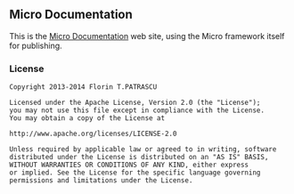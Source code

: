 ## Micro Documentation

This is the [Micro Documentation](http://micro-docs.simplegames.ca) web site, using the Micro framework itself for publishing.

### License ###

    Copyright 2013-2014 Florin T.PATRASCU

    Licensed under the Apache License, Version 2.0 (the "License");
    you may not use this file except in compliance with the License.
    You may obtain a copy of the License at

    http://www.apache.org/licenses/LICENSE-2.0

    Unless required by applicable law or agreed to in writing, software
    distributed under the License is distributed on an "AS IS" BASIS,
    WITHOUT WARRANTIES OR CONDITIONS OF ANY KIND, either express
    or implied. See the License for the specific language governing
    permissions and limitations under the License.
    

